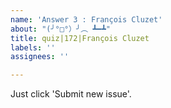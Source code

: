```yaml
---
name: 'Answer 3 : François Cluzet'
about: "(╯°□°）╯︵ ┻━┻"
title: quiz|172|François Cluzet
labels: ''
assignees: ''

---
```


Just click 'Submit new issue'.
